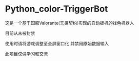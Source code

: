 # Python_color-TriggerBot

这是一个基于国服Valorante(无畏契约)实现的自动扳机的找色机器人

目前从未被封禁

使用时请将游戏调整至全屏窗口化 并禁用原始数据输入

此项目仅供学习和交流
